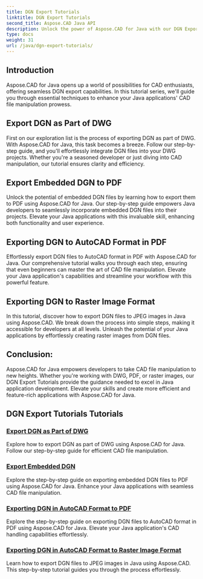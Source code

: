 ```yaml
---
title: DGN Export Tutorials
linktitle: DGN Export Tutorials
second_title: Aspose.CAD Java API
description: Unlock the power of Aspose.CAD for Java with our DGN Export Tutorials. Learn efficient CAD file manipulation, from exporting DGN as part of DWG to creating raster images effortlessly.
type: docs
weight: 31
url: /java/dgn-export-tutorials/
---
```

## Introduction

Aspose.CAD for Java opens up a world of possibilities for CAD enthusiasts, offering seamless DGN export capabilities. In this tutorial series, we'll guide you through essential techniques to enhance your Java applications' CAD file manipulation prowess.

## Export DGN as Part of DWG

First on our exploration list is the process of exporting DGN as part of DWG. With Aspose.CAD for Java, this task becomes a breeze. Follow our step-by-step guide, and you'll effortlessly integrate DGN files into your DWG projects. Whether you're a seasoned developer or just diving into CAD manipulation, our tutorial ensures clarity and efficiency.

## Export Embedded DGN to PDF

Unlock the potential of embedded DGN files by learning how to export them to PDF using Aspose.CAD for Java. Our step-by-step guide empowers Java developers to seamlessly incorporate embedded DGN files into their projects. Elevate your Java applications with this invaluable skill, enhancing both functionality and user experience.

## Exporting DGN to AutoCAD Format in PDF

Effortlessly export DGN files to AutoCAD format in PDF with Aspose.CAD for Java. Our comprehensive tutorial walks you through each step, ensuring that even beginners can master the art of CAD file manipulation. Elevate your Java application's capabilities and streamline your workflow with this powerful feature.

## Exporting DGN to Raster Image Format

In this tutorial, discover how to export DGN files to JPEG images in Java using Aspose.CAD. We break down the process into simple steps, making it accessible for developers at all levels. Unleash the potential of your Java applications by effortlessly creating raster images from DGN files.

## Conclusion:

Aspose.CAD for Java empowers developers to take CAD file manipulation to new heights. Whether you're working with DWG, PDF, or raster images, our DGN Export Tutorials provide the guidance needed to excel in Java application development. Elevate your skills and create more efficient and feature-rich applications with Aspose.CAD for Java.
## DGN Export Tutorials Tutorials
### [Export DGN as Part of DWG](./export-dgn-as-part-of-dwg/)
Explore how to export DGN as part of DWG using Aspose.CAD for Java. Follow our step-by-step guide for efficient CAD file manipulation.
### [Export Embedded DGN](./export-embedded-dgn/)
Explore the step-by-step guide on exporting embedded DGN files to PDF using Aspose.CAD for Java. Enhance your Java applications with seamless CAD file manipulation.
### [Exporting DGN in AutoCAD Format to PDF](./exporting-dgn-to-pdf/)
Explore the step-by-step guide on exporting DGN files to AutoCAD format in PDF using Aspose.CAD for Java. Elevate your Java application's CAD handling capabilities effortlessly.
### [Exporting DGN in AutoCAD Format to Raster Image Format](./exporting-dgn-to-raster-image/)
Learn how to export DGN files to JPEG images in Java using Aspose.CAD. This step-by-step tutorial guides you through the process effortlessly.
